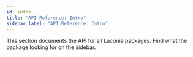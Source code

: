 ```yaml
---
id: intro
title: "API Reference: Intro"
sidebar_label: "API Reference: Intro"
---
```


This section documents the API for all Laconia packages. Find what the package
looking for on the sidebar.
